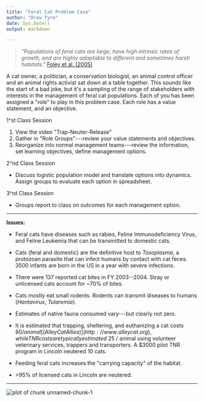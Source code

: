 ```yaml
---
title: "Feral Cat Problem Case"
author: "Drew Tyre"
date: Sys.Date()
output: markdown

---
```


> *"Populations of feral cats are large, have high intrinsic rates of growth, and are highly adaptable to different and sometimes harsh habitats."* [Foley et al. (2005)](https://www.avma.org/News/Journals/Collections/Documents/javma_227_11_1775.pdf)

A cat owner, a politician, a conservation biologist, an animal control officer and an animal rights activist sat down at a table together. This sounds like the start of a bad joke, but it's a sampling of the range of stakeholders with interests in the management of feral cat populations. Each of you has been assigned a "role" to play in this problem case. Each role has a value statement, and an objective.

1^st Class Session
  1. View the video "Trap-Neuter-Release"
  2. Gather in "Role Groups"---review your value statements and objectives.
  3. Reorganize into normal management teams---review the information, set learning objectives, define management options.
  
2^nd Class Session
  * Discuss logistic population model and translate options into dynamics. Assign groups to evaluate each option in spreadsheet.
  
3^rd Class Session
  * Groups report to class on outcomes for each management option.

***  

**Issues:**

- Feral cats have diseases such as rabies, Feline Immunodeficiency Virus, and Feline Leukemia that can be transmitted to domestic cats.

- Cats (feral and domestic) are the definitive host to *Toxoplasma*, a protozoan parasite that can infect humans by contact with cat feces. 3500 infants are born in the US in a year with severe infections.

- There were 137 reported cat bites in FY 2003--2004. Stray or unlicensed cats account for ~70% of bites.

- Cats mostly eat small rodents. Rodents can transmit diseases to humans (*Hantavirus*, *Tularemia*).

- Estimates of native fauna consumed vary---but clearly not zero.

- It is estimated that trapping, sheltering, and euthanizing a cat costs $80 / animal [(Alley Cat Allies)](http://www.alleycat.org), while TNR costs are typically estimated ~$25 / animal using volunteer veterinary services, trappers and transporters. A $3000 pilot TNR program in Lincoln neutered 10 cats.

- Feeding feral cats increases the "carrying capacity" of the habitat.

- \>95% of licensed cats in Lincoln are neutered.

***

![plot of chunk unnamed-chunk-1](figure/unnamed-chunk-1-1.png)
